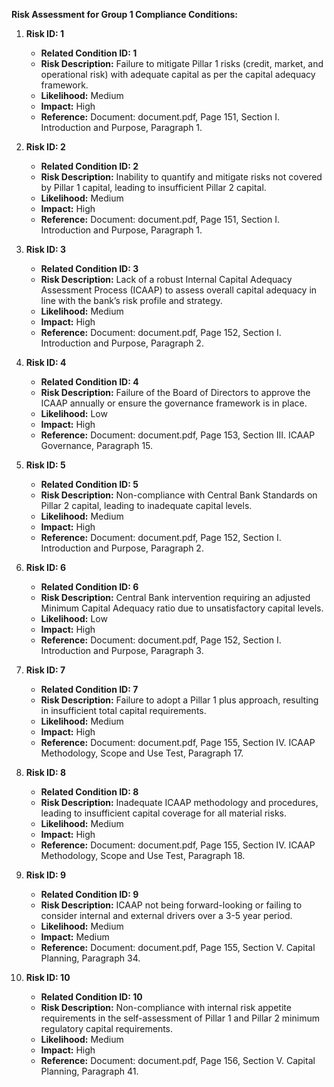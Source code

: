 **Risk Assessment for Group 1 Compliance Conditions:**

1. **Risk ID: 1**
   - **Related Condition ID: 1**
   - **Risk Description:** Failure to mitigate Pillar 1 risks (credit, market, and operational risk) with adequate capital as per the capital adequacy framework.
   - **Likelihood:** Medium
   - **Impact:** High
   - **Reference:** Document: document.pdf, Page 151, Section I. Introduction and Purpose, Paragraph 1.

2. **Risk ID: 2**
   - **Related Condition ID: 2**
   - **Risk Description:** Inability to quantify and mitigate risks not covered by Pillar 1 capital, leading to insufficient Pillar 2 capital.
   - **Likelihood:** Medium
   - **Impact:** High
   - **Reference:** Document: document.pdf, Page 151, Section I. Introduction and Purpose, Paragraph 1.

3. **Risk ID: 3**
   - **Related Condition ID: 3**
   - **Risk Description:** Lack of a robust Internal Capital Adequacy Assessment Process (ICAAP) to assess overall capital adequacy in line with the bank’s risk profile and strategy.
   - **Likelihood:** Medium
   - **Impact:** High
   - **Reference:** Document: document.pdf, Page 152, Section I. Introduction and Purpose, Paragraph 2.

4. **Risk ID: 4**
   - **Related Condition ID: 4**
   - **Risk Description:** Failure of the Board of Directors to approve the ICAAP annually or ensure the governance framework is in place.
   - **Likelihood:** Low
   - **Impact:** High
   - **Reference:** Document: document.pdf, Page 153, Section III. ICAAP Governance, Paragraph 15.

5. **Risk ID: 5**
   - **Related Condition ID: 5**
   - **Risk Description:** Non-compliance with Central Bank Standards on Pillar 2 capital, leading to inadequate capital levels.
   - **Likelihood:** Medium
   - **Impact:** High
   - **Reference:** Document: document.pdf, Page 152, Section I. Introduction and Purpose, Paragraph 2.

6. **Risk ID: 6**
   - **Related Condition ID: 6**
   - **Risk Description:** Central Bank intervention requiring an adjusted Minimum Capital Adequacy ratio due to unsatisfactory capital levels.
   - **Likelihood:** Low
   - **Impact:** High
   - **Reference:** Document: document.pdf, Page 152, Section I. Introduction and Purpose, Paragraph 3.

7. **Risk ID: 7**
   - **Related Condition ID: 7**
   - **Risk Description:** Failure to adopt a Pillar 1 plus approach, resulting in insufficient total capital requirements.
   - **Likelihood:** Medium
   - **Impact:** High
   - **Reference:** Document: document.pdf, Page 155, Section IV. ICAAP Methodology, Scope and Use Test, Paragraph 17.

8. **Risk ID: 8**
   - **Related Condition ID: 8**
   - **Risk Description:** Inadequate ICAAP methodology and procedures, leading to insufficient capital coverage for all material risks.
   - **Likelihood:** Medium
   - **Impact:** High
   - **Reference:** Document: document.pdf, Page 155, Section IV. ICAAP Methodology, Scope and Use Test, Paragraph 18.

9. **Risk ID: 9**
   - **Related Condition ID: 9**
   - **Risk Description:** ICAAP not being forward-looking or failing to consider internal and external drivers over a 3-5 year period.
   - **Likelihood:** Medium
   - **Impact:** Medium
   - **Reference:** Document: document.pdf, Page 155, Section V. Capital Planning, Paragraph 34.

10. **Risk ID: 10**
    - **Related Condition ID: 10**
    - **Risk Description:** Non-compliance with internal risk appetite requirements in the self-assessment of Pillar 1 and Pillar 2 minimum regulatory capital requirements.
    - **Likelihood:** Medium
    - **Impact:** High
    - **Reference:** Document: document.pdf, Page 156, Section V. Capital Planning, Paragraph 41.